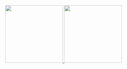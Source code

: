 
<div align="center">
  <a href="https://github.com/VictorDeLucca">
  <img height="180em" src="https://github-readme-stats.vercel.app/api?username=VictorDeLucca&show_icons=true&theme=dracula&include_all_commits=true&count_private=true"/>
  <img height="180em" src="https://github-readme-stats.vercel.app/api/top-langs/?username=VictorDeLucca&layout=compact&langs_count=7&theme=dracula"/>
</div>

